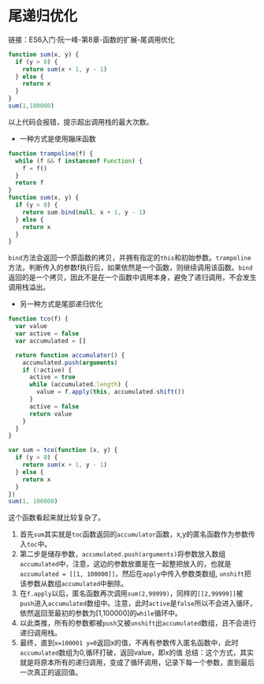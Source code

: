 # 尾递归优化

链接：ES6入门·阮一峰-第8章-函数的扩展-尾调用优化
```Javascript
function sum(x, y) {
  if (y > 0) {
    return sum(x + 1, y - 1)
  } else {
    return x
  }
}
sum(1,100000)
```
以上代码会报错，提示超出调用栈的最大次数。

* 一种方式是使用蹦床函数

```Javascript
function trampoline(f) {
  while (f && f instanceof Function) {
    f = f()
  }
  return f
}
function sum(x, y) {
  if (y > 0) {
    return sum.bind(null, x + 1, y - 1)
  } else {
    return x
  }
}
```
`bind`方法会返回一个原函数的拷贝，并拥有指定的`this`和初始参数。`trampoline`方法，判断传入的参数f执行后，如果依然是一个函数，则继续调用该函数。`bind`返回的是一个拷贝，因此不是在一个函数中调用本身，避免了递归调用，不会发生调用栈溢出。

* 另一种方式是尾部递归优化
```Javascript
function tco(f) {
  var value
  var active = false
  var accumulated = []

  return function accumulator() {
    accumulated.push(arguments)
    if (!active) {
      active = true
      while (accumulated.length) {
        value = f.apply(this, accumulated.shift())
      }
      active = false
      return value
    }
  }
}

var sum = tco(function (x, y) {
  if (y > 0) {
    return sum(x + 1, y - 1)
  } else {
    return x
  }
})
sum(1, 100000)
```
这个函数看起来就比较复杂了。
1. 首先`sum`其实就是`toc`函数返回的`accumulator`函数，x,y的匿名函数作为参数传入`toc`中。
2. 第二步是储存参数，`accumulated.push(arguments)`将参数放入数组`accumulated`中，注意，这边的参数放置是在一起整把放入的，也就是`accumulated = [[1, 100000]]`，然后在`apply`中传入参数类数组, `unshift`把该参数从数组`accumulated`中删除。
3. 在`f.apply`以后，匿名函数再次调用`sum(2,99999)`，同样的`[[2,99999]]`被`push`进入`accumulated`数组中。注意，此时`active`是`false`所以不会进入循环，依然返回至最初的参数为[1,100000]的`while`循环中。
4. 以此类推，所有的参数都被`push`又被`unshift`出`accumulated`数组，且不会进行递归调用栈。
5. 最终，直到`x=100001 y=0`返回x的值，不再有参数传入匿名函数中，此时`accumulated`数组为0,循环打破，返回value，即x的值
总结：这个方式，其实就是将原本所有的递归调用，变成了循环调用，记录下每一个参数，直到最后一次真正的返回值。